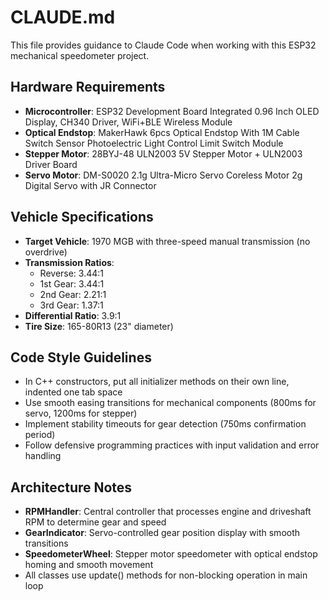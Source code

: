 # CLAUDE.md

This file provides guidance to Claude Code when working with this ESP32 mechanical speedometer project.

## Hardware Requirements

- **Microcontroller**: ESP32 Development Board Integrated 0.96 Inch OLED Display, CH340 Driver, WiFi+BLE Wireless Module
- **Optical Endstop**: MakerHawk 6pcs Optical Endstop With 1M Cable Switch Sensor Photoelectric Light Control Limit Switch Module
- **Stepper Motor**: 28BYJ-48 ULN2003 5V Stepper Motor + ULN2003 Driver Board
- **Servo Motor**: DM-S0020 2.1g Ultra-Micro Servo Coreless Motor 2g Digital Servo with JR Connector

## Vehicle Specifications

- **Target Vehicle**: 1970 MGB with three-speed manual transmission (no overdrive)
- **Transmission Ratios**:
  - Reverse: 3.44:1
  - 1st Gear: 3.44:1
  - 2nd Gear: 2.21:1
  - 3rd Gear: 1.37:1
- **Differential Ratio**: 3.9:1
- **Tire Size**: 165-80R13 (23" diameter)

## Code Style Guidelines

- In C++ constructors, put all initializer methods on their own line, indented one tab space
- Use smooth easing transitions for mechanical components (800ms for servo, 1200ms for stepper)
- Implement stability timeouts for gear detection (750ms confirmation period)
- Follow defensive programming practices with input validation and error handling

## Architecture Notes

- **RPMHandler**: Central controller that processes engine and driveshaft RPM to determine gear and speed
- **GearIndicator**: Servo-controlled gear position display with smooth transitions
- **SpeedometerWheel**: Stepper motor speedometer with optical endstop homing and smooth movement
- All classes use update() methods for non-blocking operation in main loop